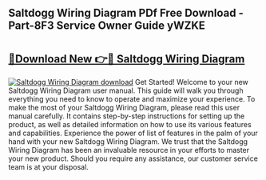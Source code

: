 ## Saltdogg Wiring Diagram PDf Free Download - Part-8F3 Service Owner Guide yWZKE

# <h2><a href="http://dfpvi0l.blite.top/?on=Saltdogg+Wiring+Diagram">🔗Download New 👉🔴 Saltdogg Wiring Diagram</a></h2>

[![Saltdogg Wiring Diagram download](https://i.imgur.com/lujVjoI.png)](http://dfpvi0l.blite.top/?on=Saltdogg+Wiring+Diagram)
Get Started! Welcome to your new Saltdogg Wiring Diagram user manual. This guide will walk you through everything you need to know to operate and maximize your experience. To make the most of your Saltdogg Wiring Diagram, please read this user manual carefully. It contains step-by-step instructions for setting up the product, as well as detailed information on how to use its various features and capabilities. Experience the power of list of features in the palm of your hand with your new Saltdogg Wiring Diagram. We trust that the Saltdogg Wiring Diagram has been an invaluable resource in your efforts to master your new product. Should you require any assistance, our customer service team is at your disposal.
